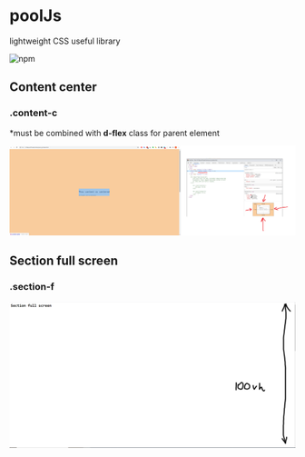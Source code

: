 # poolJs
lightweight CSS useful library 

![npm](https://upload.wikimedia.org/wikipedia/commons/thumb/d/db/Npm-logo.svg/1200px-Npm-logo.svg.png)

## Content center
### .content-c

*must be combined with **d-flex** class for parent element 

![.content-c](https://github.com/AvgustPol/poolJs/blob/master/.content-center.png?raw=true)


## Section full screen
### .section-f

![.section-f](https://github.com/AvgustPol/poolJs/blob/master/.section-f.png?raw=true)
